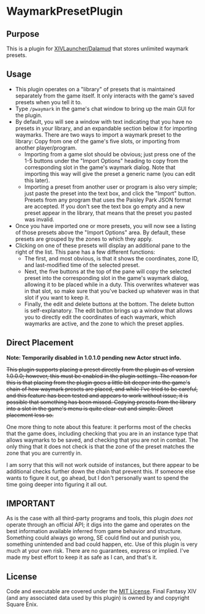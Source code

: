 # WaymarkPresetPlugin

## Purpose
This is a plugin for [XIVLauncher/Dalamud](https://github.com/goatcorp/FFXIVQuickLauncher) that stores unlimited waymark presets.

## Usage
* This plugin operates on a "library" of presets that is maintained separately from the game itself.  It only interacts with the game's saved presets when you tell it to.
* Type `/pwaymark` in the game's chat window to bring up the main GUI for the plugin.
* By default, you will see a window with text indicating that you have no presets in your library, and an expandable section below it for importing waymarks.  There are two ways to import a waymark preset to the library: Copy from one of the game's five slots, or importing from another player/program.
	* Importing from a game slot should be obvious; just press one of the 1-5 buttons under the "Import Options" heading to copy from the corresponding slot in the game's waymark dialog.  Note that importing this way will give the preset a generic name (you can edit this later).
	* Importing a preset from another user or program is also very simple; just paste the preset into the text box, and click the "Import" button.  Presets from any program that uses the Paisley Park JSON format are accepted.  If you don't see the text box go empty and a new preset appear in the library, that means that the preset you pasted was invalid.
* Once you have imported one or more presets, you will now see a listing of those presets above the "Import Options" area.  By default, these presets are grouped by the zones to which they apply.
* Clicking on one of these presets will display an additional pane to the right of the list.  This pane has a few different functions:
	* The first, and most obvious, is that it shows the coordinates, zone ID, and last-modified time of the selected preset.
	* Next, the five buttons at the top of the pane will copy the selected preset into the corresponding slot in the game's waymark dialog, allowing it to be placed while in a duty.  This overwrites whatever was in that slot, so make sure that you've backed up whatever was in that slot if you want to keep it.
	* Finally, the edit and delete buttons at the bottom.  The delete button is self-explanatory.  The edit button brings up a window that allows you to directly edit the coordinates of each waymark, which waymarks are active, and the zone to which the preset applies.

## Direct Placement
**Note: Temporarily disabled in 1.0.1.0 pending new Actor struct info.**

~~This plugin supports placing a preset directly from the plugin as of version 1.0.0.0; however, this must be enabled in the plugin settings.  The reason for this is that placing from the plugin goes a little bit deeper into the game's chain of how waymark presets are placed, and while I've tried to be careful, and this feature has been tested and appears to work without issue, it is possible that something has been missed.  Copying presets from the library into a slot in the game's menu is quite clear-cut and simple.  Direct placement less so.~~

One more thing to note about this feature: it performs most of the checks that the game does, including checking that you are in an instance type that allows waymarks to be saved, and checking that you are not in combat.  The only thing that it does not check is that the zone of the preset matches the zone that you are currently in.

I am sorry that this will not work outside of instances, but there appear to be additional checks further down the chain that prevent this.  If someone else wants to figure it out, go ahead, but I don't personally want to spend the time going deeper into figuring it all out.

## IMPORTANT
As is the case with all third-party programs and tools, this plugin *does not* operate through an official API; it digs into the game and operates on the best information available inferred from game behavior and structure.  Something could always go wrong, SE could find out and punish you, something unintended and bad could happen, etc.  Use of this plugin is very much at your own risk.  There are no guarantees, express or implied.  I've made my best effort to keep it as safe as I can, and that's it.

## License
Code and executable are covered under the [MIT License](../LICENSE).  Final Fantasy XIV (and any associated data used by this plugin) is owned by and copyright Square Enix.
